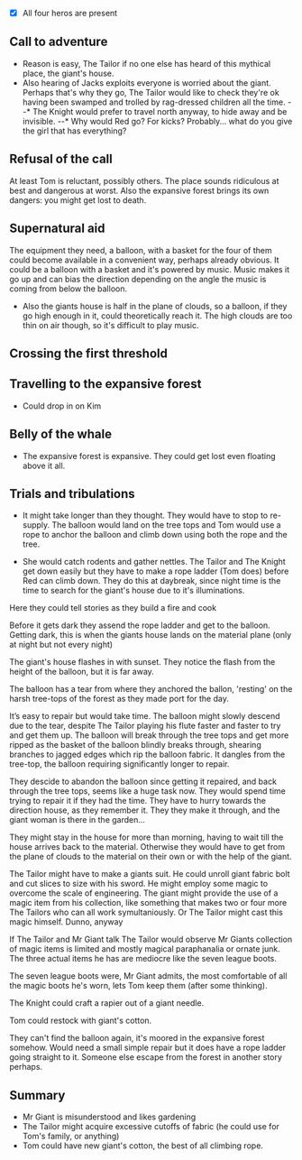 - [x] All four heros are present

## Call to adventure
- Reason is easy, The Tailor if no one else has heard of this mythical place, the giant's house.
- Also hearing of Jacks exploits everyone is worried about the giant. Perhaps that's why they go, The Tailor would like to check they're ok having been swamped and trolled by rag-dressed children all the time.
--* The Knight would prefer to travel north anyway, to hide away and be invisible.
--* Why would Red go? For kicks? Probably... what do you give the girl that has everything?

## Refusal of the call
At least Tom is reluctant, possibly others. The place sounds ridiculous at best and dangerous at worst. Also the expansive forest brings its own dangers: you might get lost to death.

## Supernatural aid
The equipment they need, a balloon, with a basket for the four of them could become available in a convenient way, perhaps already obvious. It could be a balloon with a basket and it's powered by music. Music makes it go up and can bias the direction depending on the angle the music is coming from below the balloon.

- Also the giants house is half in the plane of clouds, so a balloon, if they go high enough in it, could theoretically reach it. The high clouds are too thin on air though, so it's difficult to play music.

## Crossing the first threshold
## Travelling to the expansive forest
- Could drop in on Kim

## Belly of the whale
- The expansive forest is expansive. They could get lost even floating above it all.

## Trials and tribulations
- It might take longer than they thought. They would have to stop to re-supply. The balloon would land on the tree tops and Tom would use a rope to anchor the balloon and climb down using both the rope and the tree.

- She would catch rodents and gather nettles. The Tailor and The Knight get down easily but they have to make a rope ladder (Tom does) before Red can climb down. They do this at daybreak, since night time is the time to search for the giant's house due to it's illuminations. 

Here they could tell stories as they build a fire and cook

Before it gets dark they assend the rope ladder and get to the balloon.
Getting dark, this is when the giants house lands on the material plane (only at night but not every night)

The giant's house flashes in with sunset. They notice the flash from the height of the balloon, but it is far away.

The balloon has a tear from where they anchored the ballon, 'resting' on the harsh tree-tops of the forest as they made port for the day. 

It’s easy to repair but would take time. The balloon might slowly descend due to the tear, despite The Tailor playing his flute faster and faster to try and get them up. The balloon will break through the tree tops and get more ripped as the basket of the balloon blindly breaks through, shearing branches to jagged edges which rip the balloon fabric. It dangles from the tree-top, the balloon requiring significantly longer to repair.

They descide to abandon the balloon since getting it repaired, and back through the tree tops, seems like a huge task now. They would spend time trying to repair it if they had the time. They have to hurry towards the direction house, as they remember it. They they make it through, and the giant woman is there in the garden...

They might stay in the house for more than morning, having to wait till the house arrives back to the material. Otherwise they would have to get from the plane of clouds to the material on their own or with the help of the giant. 

The Tailor might have to make a giants suit. He could unroll giant fabric bolt and cut slices to size with his sword. He might employ some magic to overcome the scale of engineering. The giant might provide the use of a magic item from his collection, like something that makes two or four more The Tailors who can all work symultaniously. Or The Tailor might cast this magic himself. Dunno, anyway

If The Tailor and Mr Giant talk The Tailor would observe Mr Giants collection of magic items is limited and mostly magical paraphanalia or ornate junk. The three actual items he has are mediocre like the seven league boots.

The seven league boots were, Mr Giant admits, the most comfortable of all the magic boots he's worn, lets Tom keep them (after some thinking). 

The Knight could craft a rapier out of a giant needle.

Tom could restock with giant's cotton.

They can't find the balloon again, it's moored in the expansive forest somehow. Would need a small simple repair but it does have a rope ladder going straight to it. Someone else escape from the forest in another story perhaps.

## Summary
- Mr Giant is misunderstood and likes gardening
- The Tailor might acquire excessive cutoffs of fabric (he could use for Tom's family, or anything)
- Tom could have new giant's cotton, the best of all climbing rope.
